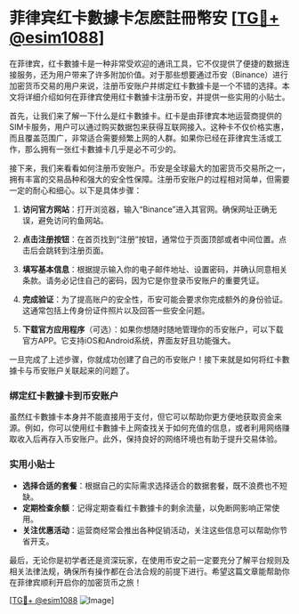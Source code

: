 # 菲律宾红卡數據卡怎麽註冊幣安 [[TG💪+ @esim1088](https://t.me/s/esim1088)]

在菲律宾，红卡數據卡是一种非常受欢迎的通讯工具，它不仅提供了便捷的数据连接服务，还为用户带来了许多附加价值。对于那些想要通过币安（Binance）进行加密货币交易的用户来说，注册币安账户并绑定红卡數據卡是一个不错的选择。本文将详细介绍如何在菲律宾使用红卡數據卡注册币安，并提供一些实用的小贴士。

首先，让我们来了解一下什么是红卡數據卡。红卡是由菲律宾本地运营商提供的SIM卡服务，用户可以通过购买数据包来获得互联网接入。这种卡不仅价格实惠，而且覆盖范围广，非常适合需要频繁上网的人群。如果你已经在菲律宾生活或工作，那么拥有一张红卡數據卡几乎是必不可少的。

接下来，我们来看看如何注册币安账户。币安是全球最大的加密货币交易所之一，拥有丰富的交易品种和强大的安全性保障。注册币安账户的过程相对简单，但需要一定的耐心和细心。以下是具体步骤：

1. **访问官方网站**：打开浏览器，输入“Binance”进入其官网。确保网址正确无误，避免访问钓鱼网站。
   
2. **点击注册按钮**：在首页找到“注册”按钮，通常位于页面顶部或者中间位置。点击后会跳转到注册页面。

3. **填写基本信息**：根据提示输入你的电子邮件地址、设置密码，并确认同意相关条款。请务必记住自己的密码，因为它是你登录币安账户的重要凭证。

4. **完成验证**：为了提高账户的安全性，币安可能会要求你完成额外的身份验证。这通常包括上传身份证件照片以及回答一些安全问题。

5. **下载官方应用程序**（可选）：如果你想随时随地管理你的币安账户，可以下载官方APP。它支持iOS和Android系统，界面友好且功能强大。

一旦完成了上述步骤，你就成功创建了自己的币安账户！接下来就是如何将红卡數據卡与币安账户关联起来的问题了。

### 绑定红卡數據卡到币安账户

虽然红卡數據卡本身并不能直接用于支付，但它可以帮助你更方便地获取资金来源。例如，你可以使用红卡數據卡上网查找关于如何充值的信息，或者利用网络赚取收入后再存入币安账户。此外，保持良好的网络环境也有助于提升交易体验。

### 实用小贴士

- **选择合适的套餐**：根据自己的实际需求选择适合的数据套餐，既不浪费也不短缺。
- **定期检查余额**：记得定期查看红卡數據卡的剩余流量，以免断网影响正常使用。
- **关注优惠活动**：运营商经常会推出各种促销活动，关注这些信息可以帮助你节省开支。

最后，无论你是初学者还是资深玩家，在使用币安之前一定要充分了解平台规则及相关法律法规，确保所有操作都在合法合规的前提下进行。希望这篇文章能帮助你在菲律宾顺利开启你的加密货币之旅！

[[TG💪+ @esim1088](https://t.me/s/esim1088) ![Image](https://i.postimg.cc/4NQfJmqS/Snipaste-2025-05-13-00-14-12.png)]